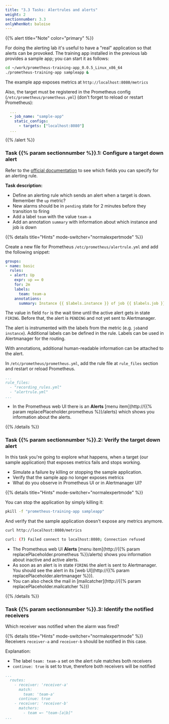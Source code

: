```yaml
---
title: "3.3 Tasks: Alertrules and alerts"
weight: 2
sectionnumber: 3.3
onlyWhenNot: baloise
---
```


{{% alert title="Note" color="primary" %}}

For doing the alerting lab it's useful to have a "real" application so that alerts can be provoked. The training app installed in the previous lab provides a sample app; you can start it as follows:

```bash
cd ~/work/prometheus-training-app_0.0.5_Linux_x86_64
./prometheus-training-app sampleapp &
```

The example app exposes metrics at `http://localhost:8080/metrics`

Also, the target must be registered in the Prometheus config (`/etc/prometheus/prometheus.yml`) (don't forget to reload or restart Prometheus):

```yaml
  ...
  - job_name: "sample-app"
    static_configs:
      - targets: ["localhost:8080"]
  ...
```

{{% /alert %}}

### Task {{% param sectionnumber %}}.1: Configure a target down alert

Refer to the [official documentation](https://prometheus.io/docs/prometheus/latest/configuration/alerting_rules/) to see which fields you can specify for an alerting rule.

**Task description:**

* Define an alerting rule which sends an alert when a target is down. Remember the `up` metric?
* New alarms should be in `pending` state for 2 minutes before they transition to firing
* Add a label `team` with the value `team-a`
* Add an annotation `summary` with information about which instance and job is down

{{% details title="Hints" mode-switcher="normalexpertmode" %}}

Create a new file for Prometheus `/etc/prometheus/alertrule.yml` and add the following snippet:

```yaml
groups:
- name: basic
  rules:
  - alert: Up
    expr: up == 0
    for: 2m
    labels:
      team: team-a
    annotations:
      summary: Instance {{ $labels.instance }} of job {{ $labels.job }} is down
```

The value in field `for` is the wait time until the active alert gets in state `FIRING`. Before that, the alert is `PENDING` and not yet sent to Alertmanager.

The alert is instrumented with the labels from the metric (e.g. `job`and `instance`). Additional labels can be defined in the rule. Labels can be used in Alertmanager for the routing.

With annotations, additional human-readable information can be attached to the alert.

In `/etc/prometheus/prometheus.yml`, add the rule file at `rule_files` section and restart or reload Prometheus.

```yaml
...
rule_files:
  - "recording_rules.yml"
  - "alertrule.yml"
...
```

* In the Prometheus web UI there is an **Alerts** [menu item](http://{{% param replacePlaceholder.prometheus %}}/alerts) which shows you information about the alerts.

{{% /details %}}

### Task {{% param sectionnumber %}}.2: Verify the target down alert

In this task you're going to explore what happens, when a target (our sample application) that exposes metrics fails and stops working.

* Simulate a failure by killing or stopping the sample application.
* Verify that the sample app no longer exposes metrics
* What do you observe in Prometheus UI or in Alertmanager UI?

{{% details title="Hints" mode-switcher="normalexpertmode" %}}

You can stop the application by simply killing it:

```bash
pkill -f "prometheus-training-app sampleapp"
```

And verify that the sample application doesn't expose any metrics anymore.

```bash
curl http://localhost:8080/metrics
```

```bash
curl: (7) Failed connect to localhost:8080; Connection refused
```

* The Prometheus web UI **Alerts** [menu item](http://{{% param replacePlaceholder.prometheus %}}/alerts) shows you information about inactive and active alerts.
* As soon as an alert is in state `FIRING` the alert is sent to Alertmanager. You should see the alert in its [web UI](http://{{% param replacePlaceholder.alertmanager %}}).
* You can also check the mail in [mailcatcher](http://{{% param replacePlaceholder.mailcatcher %}})

{{% /details %}}

### Task {{% param sectionnumber %}}.3: Identify the notified receivers

Which receiver was notified when the alarm was fired?

{{% details title="Hints" mode-switcher="normalexpertmode" %}}
Receivers `receiver-a` and `receiver-b` should be notified in this case.

Explanation:

* The label `team: team-a` set on the alert rule matches both receivers
* `continue: true` is set to true, therefore both receivers will be notified

```yaml
...
  routes:
    - receiver: 'receiver-a'
      match:
        team: 'team-a'
      continue: true
    - receiver: 'receiver-b'
      matchers:
        - team =~ "team-[a|b]"
...
```
